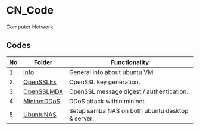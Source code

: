 # CN_Code

Computer Network.

## Codes

| No  | Folder                                                                               | Functionality                                    |
| --- | ------------------------------------------------------------------------------------ | ------------------------------------------------ |
| 1.  | [info](https://github.com/belongtothenight/CN_Code/tree/main/src/info)               | General info about ubuntu VM.                    |
| 2.  | [OpenSSLEx](https://github.com/belongtothenight/CN_Code/tree/main/src/OpenSSLEx)     | OpenSSL key generation.                          |
| 3.  | [OpenSSLMDA](https://github.com/belongtothenight/CN_Code/tree/main/src/OpenSSLMDA)   | OpenSSL message digest / authentication.         |
| 4.  | [MininetDDoS](https://github.com/belongtothenight/CN_Code/tree/main/src/MininetDDoS) | DDoS attack within mininet.                      |
| 5.  | [UbuntuNAS](https://github.com/belongtothenight/CN_Code/tree/main/src/UbuntuNAS)     | Setup samba NAS on both ubuntu desktop & server. |
